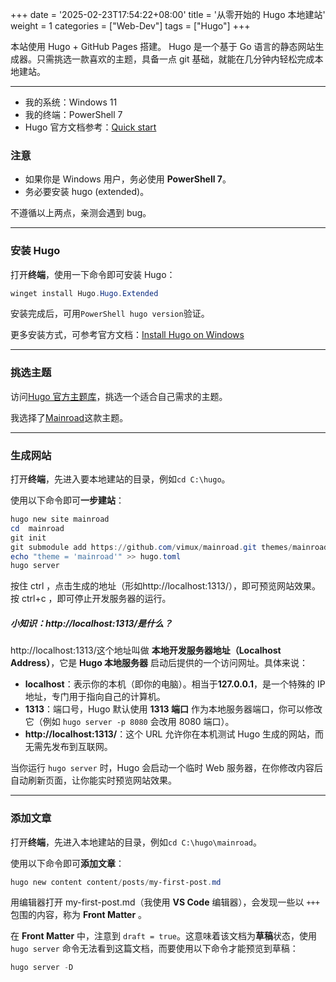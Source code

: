 +++
date = '2025-02-23T17:54:22+08:00'
title = '从零开始的 Hugo 本地建站'
weight = 1
categories = ["Web-Dev"]
tags = ["Hugo"]
+++

本站使用 Hugo + GitHub Pages 搭建。
Hugo 是一个基于 Go 语言的静态网站生成器。只需挑选一款喜欢的主题，具备一点 git 基础，就能在几分钟内轻松完成本地建站。

---

- 我的系统：Windows 11
- 我的终端：PowerShell 7
- Hugo 官方文档参考：[Quick start](https://gohugo.io/getting-started/quick-start/)

### 注意

- 如果你是 Windows 用户，务必使用 **PowerShell 7**。
- 务必要安装 hugo (extended)。

不遵循以上两点，亲测会遇到 bug。

---

### 安装 Hugo

打开**终端**，使用一下命令即可安装 Hugo：
```PowerShell
winget install Hugo.Hugo.Extended
```

安装完成后，可用```PowerShell hugo version```验证。

更多安装方式，可参考官方文档：[Install Hugo on Windows](https://gohugo.io/installation/windows/)

---

### 挑选主题

访问[Hugo 官方主题库](https://themes.gohugo.io/)，挑选一个适合自己需求的主题。

我选择了[Mainroad](https://themes.gohugo.io/themes/mainroad/)这款主题。

---

### 生成网站

打开**终端**，先进入要本地建站的目录，例如```cd C:\hugo```。

使用以下命令即可**一步建站**：
```PowerShell
hugo new site mainroad
cd  mainroad
git init
git submodule add https://github.com/vimux/mainroad.git themes/mainroad
echo "theme = 'mainroad'" >> hugo.toml
hugo server
```

按住 ctrl ，点击生成的地址（形如http://localhost:1313/），即可预览网站效果。
按 ctrl+c ，即可停止开发服务器的运行。

##### 小知识：http://localhost:1313/是什么？

http://localhost:1313/这个地址叫做 **本地开发服务器地址（Localhost Address）**，它是 **Hugo 本地服务器** 启动后提供的一个访问网址。具体来说：

- **localhost**：表示你的本机（即你的电脑）。相当于**127.0.0.1**，是一个特殊的 IP 地址，专门用于指向自己的计算机。
- **1313**：端口号，Hugo 默认使用 **1313 端口** 作为本地服务器端口，你可以修改它（例如 `hugo server -p 8080` 会改用 8080 端口）。
- **http://localhost:1313/**：这个 URL 允许你在本机测试 Hugo 生成的网站，而无需先发布到互联网。

当你运行 `hugo server` 时，Hugo 会启动一个临时 Web 服务器，在你修改内容后自动刷新页面，让你能实时预览网站效果。

---

### 添加文章

打开**终端**，先进入本地建站的目录，例如```cd C:\hugo\mainroad```。

使用以下命令即可**添加文章**：
```PowerShell
hugo new content content/posts/my-first-post.md
```

用编辑器打开 my-first-post.md（我使用 **VS Code** 编辑器），会发现一些以 `+++` 包围的内容，称为 **Front Matter** 。

在 **Front Matter** 中，注意到 `draft = true`。这意味着该文档为**草稿**状态，使用 `hugo server` 命令无法看到这篇文档，而要使用以下命令才能预览到草稿：
```PowerShell
hugo server -D
```
